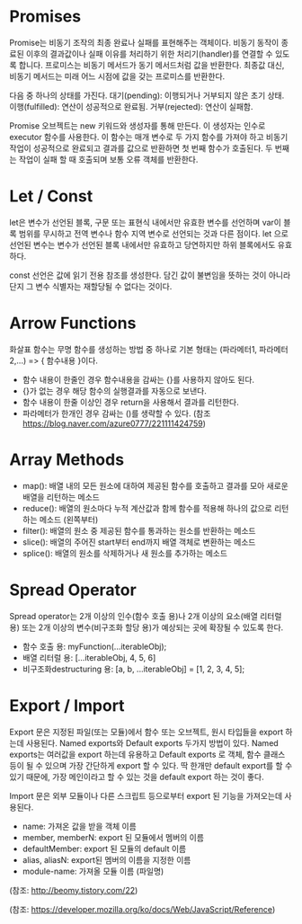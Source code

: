 # Promises

Promise는 비동기 조작의 최종 완료나 실패를 표현해주는 객체이다. 비동기 동작이 종료된 이후의 결과값이나 실패 이유를 처리하기 위한 처리기(handler)를 연결할 수 있도록 합니다. 프로미스는 비동기 메서드가 동기 메서드처럼 값을 반환한다. 
최종값 대신, 비동기 메서드는 미래 어느 시점에 값을 갖는 프로미스를 반환한다.

다음 중 하나의 상태를 가진다.
대기(pending): 이행되거나 거부되지 않은 초기 상태.
이행(fulfilled): 연산이 성공적으로 완료됨.
거부(rejected): 연산이 실패함.

Promise 오브젝트는 new 키워드와 생성자를 통해 만든다. 이 생성자는 인수로 executor 함수를 사용한다. 
이 함수는 매개 변수로 두 가지 함수를 가져야 하고 비동기 작업이 성공적으로 완료되고 결과를 값으로 반환하면 첫 번째 함수가 호출된다. 두 번째는 작업이 실패 할 때 호출되며 보통 오류 객체를 반환한다.

# Let / Const

let은 변수가 선언된 블록, 구문 또는 표현식 내에서만 유효한 변수를 선언하며 var이 블록 범위를 무시하고 전역 변수나 함수 지역 변수로 선언되는 것과 다른 점이다.
let 으로 선언된 변수는 변수가 선언된 블록 내에서만 유효하고 당연하지만 하위 블록에서도 유효하다.

const 선언은 값에 읽기 전용 참조를 생성한다. 담긴 값이 불변임을 뜻하는 것이 아니라 단지 그 변수 식별자는 재할당될 수 없다는 것이다.

# Arrow Functions

화살표 함수는 무명 함수를 생성하는 방법 중 하나로 기본 형태는 (파라메터1, 파라메터2,...) => { 함수내용 }이다.
- 함수 내용이 한줄인 경우 함수내용을 감싸는 {}를 사용하지 않아도 된다.
- {}가 없는 경우 해당 함수의 실행결과를 자동으로 보낸다.
- 함수 내용이 한줄 이상인 경우 return을 사용해서 결과를 리턴한다. 
- 파라메터가 한개인 경우 감싸는 ()를 생략할 수 있다.
(참조 https://blog.naver.com/azure0777/221111424759)

# Array Methods

- map():  배열 내의 모든 원소에 대하여 제공된 함수를 호출하고 결과를 모아 새로운 배열을 리턴하는 메소드
- reduce(): 배열의 원소마다 누적 계산값과 함께 함수를 적용해 하나의 값으로 리턴하는 메소드 (왼쪽부터)
- filter(): 배열의 원소 중 제공된 함수를 통과하는 원소를 반환하는 메소드
- slice(): 배열의 주어진 start부터 end까지 배열 객체로 변환하는 메소드
- splice(): 배열의 원소를 삭제하거나 새 원소를 추가하는 메소드

# Spread Operator

Spread operator는 2개 이상의 인수(함수 호출 용)나 2개 이상의 요소(배열 리터럴 용) 또는 2개 이상의 변수(비구조화 할당 용)가 예상되는 곳에 확장될 수 있도록 한다.
- 함수 호출 용: myFunction(...iterableObj);
- 배열 리터럴 용: [...iterableObj, 4, 5, 6]
- 비구조화destructuring 용: [a, b, ...iterableObj] = [1, 2, 3, 4, 5];

# Export / Import

Export 문은 지정된 파일(또는 모듈)에서 함수 또는 오브젝트, 원시 타입들을 export 하는데 사용된다. Named exports와 Default exports 두가지 방법이 있다.
Named exports는 여러값을 export 하는데 유용하고 Default exports 로 객체, 함수 클래스 등이 될 수 있으며 가장 간단하게 export 할 수 있다.
딱 한개만 default export를 할 수 있기 때문에, 가장 메인이라고 할 수 있는 것을 default export 하는 것이 좋다.

Import 문은 외부 모듈이나 다른 스크립트 등으로부터 export 된 기능을 가져오는데 사용된다.
- name: 가져온 값을 받을 객체 이름
- member, memberN: export 된 모듈에서 멤버의 이름
- defaultMember: export 된 모듈의 default 이름
- alias, aliasN: export된 멤버의 이름을 지정한 이름
- module-name: 가져올 모듈 이름 (파일명)

(참조: http://beomy.tistory.com/22)


(참조: https://developer.mozilla.org/ko/docs/Web/JavaScript/Reference)



